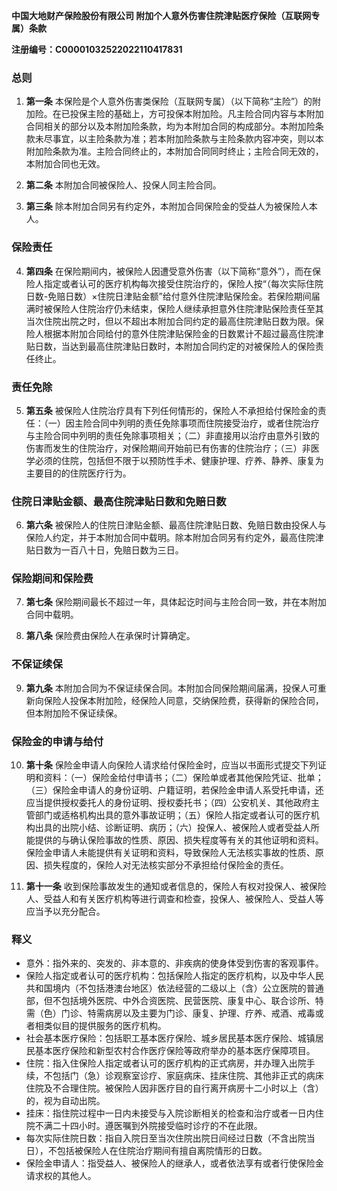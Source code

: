 **中国大地财产保险股份有限公司 附加个人意外伤害住院津贴医疗保险（互联网专属）条款**

**注册编号：C00001032522022110417831**

### 总则

1. **第一条** 本保险是个人意外伤害类保险（互联网专属）（以下简称“主险”）的附加险。在已投保主险的基础上，方可投保本附加险。凡主险合同内容与本附加合同相关的部分以及本附加险条款，均为本附加合同的构成部分。本附加险条款未尽事宜，以主险条款为准；若本附加险条款与主险条款内容冲突，则以本附加险条款为准。主险合同终止的，本附加合同同时终止；主险合同无效的，本附加合同也无效。

2. **第二条** 本附加合同被保险人、投保人同主险合同。

3. **第三条** 除本附加合同另有约定外，本附加合同保险金的受益人为被保险人本人。

### 保险责任

4. **第四条** 在保险期间内，被保险人因遭受意外伤害（以下简称“意外”），而在保险人指定或者认可的医疗机构每次接受住院治疗的，保险人按“（每次实际住院日数-免赔日数）×住院日津贴金额”给付意外住院津贴保险金。若保险期间届满时被保险人住院治疗仍未结束，保险人继续承担意外住院津贴保险责任至其当次住院出院之时，但以不超出本附加合同约定的最高住院津贴日数为限。保险人根据本附加合同给付的意外住院津贴保险金的日数累计不超过最高住院津贴日数，当达到最高住院津贴日数时，本附加合同约定的对被保险人的保险责任终止。

### 责任免除

5. **第五条** 被保险人住院治疗具有下列任何情形的，保险人不承担给付保险金的责任：（一）因主险合同中列明的责任免除事项而住院接受治疗，或者住院治疗与主险合同中列明的责任免除事项相关；（二）非直接用以治疗由意外引致的伤害而发生的住院治疗，对保险期间开始前已有伤害的住院治疗；（三）非医学必须的住院，包括但不限于以预防性手术、健康护理、疗养、静养、康复为主要目的的住院医疗行为。

### 住院日津贴金额、最高住院津贴日数和免赔日数

6. **第六条** 被保险人的住院日津贴金额、最高住院津贴日数、免赔日数由投保人与保险人约定，并于本附加合同中载明。除本附加合同另有约定外，最高住院津贴日数为一百八十日，免赔日数为三日。

### 保险期间和保险费

7. **第七条** 保险期间最长不超过一年，具体起讫时间与主险合同一致，并在本附加合同中载明。

8. **第八条** 保险费由保险人在承保时计算确定。

### 不保证续保

9. **第九条** 本附加合同为不保证续保合同。本附加合同保险期间届满，投保人可重新向保险人投保本附加险，经保险人同意，交纳保险费，获得新的保险合同，但本附加险不保证续保。

### 保险金的申请与给付

10. **第十条** 保险金申请人向保险人请求给付保险金时，应当以书面形式提交下列证明和资料：（一）保险金给付申请书；（二）保险单或者其他保险凭证、批单；（三）保险金申请人的身份证明、户籍证明，若保险金申请人系受托申请，还应当提供授权委托人的身份证明、授权委托书；（四）公安机关、其他政府主管部门或适格机构出具的意外事故证明；（五）保险人指定或者认可的医疗机构出具的出院小结、诊断证明、病历；（六）投保人、被保险人或者受益人所能提供的与确认保险事故的性质、原因、损失程度等有关的其他证明和资料。保险金申请人未能提供有关证明和资料，导致保险人无法核实事故的性质、原因、损失程度的，保险人对无法核实部分不承担给付保险金的责任。

11. **第十一条** 收到保险事故发生的通知或者信息的，保险人有权对投保人、被保险人、受益人和有关医疗机构等进行调查和检查，投保人、被保险人、受益人等应当予以充分配合。

### 释义

- 意外：指外来的、突发的、非本意的、非疾病的使身体受到伤害的客观事件。
- 保险人指定或者认可的医疗机构：包括保险人指定的医疗机构，以及中华人民共和国境内（不包括港澳台地区）依法经营的二级以上（含）公立医院的普通部，但不包括境外医院、中外合资医院、民营医院、康复中心、联合诊所、特需（色）门诊、特需病房以及主要为门诊、康复、护理、疗养、戒酒、戒毒或者相类似目的提供服务的医疗机构。
- 社会基本医疗保险：包括职工基本医疗保险、城乡居民基本医疗保险、城镇居民基本医疗保险和新型农村合作医疗保险等政府举办的基本医疗保障项目。
- 住院：指入住保险人指定或者认可的医疗机构的正式病房，并办理入出院手续，不包括门（急）诊观察室诊疗、家庭病床、挂床住院、其他非正式的病床住院及不合理住院。被保险人因非医疗目的自行离开病房十二小时以上（含）的，视为自动出院。
- 挂床：指住院过程中一日内未接受与入院诊断相关的检查和治疗或者一日内住院不满二十四小时。遵医嘱到外院接受临时诊疗的不在此限。
- 每次实际住院日数：指自入院日至当次住院出院日间经过日数（不含出院当日），不包括被保险人在住院治疗期间有擅自离院情形的日数。
- 保险金申请人：指受益人、被保险人的继承人，或者依法享有或者行使保险金请求权的其他人。
